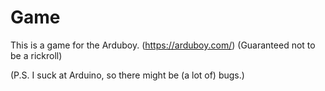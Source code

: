 # Game
This is a game for the Arduboy. (https://arduboy.com/) (Guaranteed not to be a rickroll)

(P.S. I suck at Arduino, so there might be (a lot of) bugs.)

